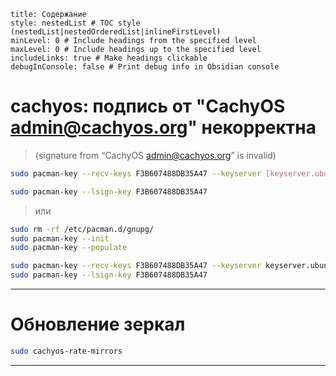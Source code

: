 ```table-of-contents
title: Содержание
style: nestedList # TOC style (nestedList|nestedOrderedList|inlineFirstLevel)
minLevel: 0 # Include headings from the specified level
maxLevel: 0 # Include headings up to the specified level
includeLinks: true # Make headings clickable
debugInConsole: false # Print debug info in Obsidian console
```
# cachyos: подпись от "CachyOS <admin@cachyos.org>" некорректна

>(signature from “CachyOS admin@cachyos.org” is invalid)
```bash
sudo pacman-key --recv-keys F3B607488DB35A47 --keyserver [keyserver.ubuntu.com](http://keyserver.ubuntu.com)

sudo pacman-key --lsign-key F3B607488DB35A47
```

>или
```bash
sudo rm -rf /etc/pacman.d/gnupg/
sudo pacman-key --init
sudo pacman-key --populate

sudo pacman-key --recv-keys F3B607488DB35A47 --keyserver keyserver.ubuntu.com
sudo pacman-key --lsign-key F3B607488DB35A47
```

---
# Обновление зеркал

```bash
sudo cachyos-rate-mirrors
```

---


